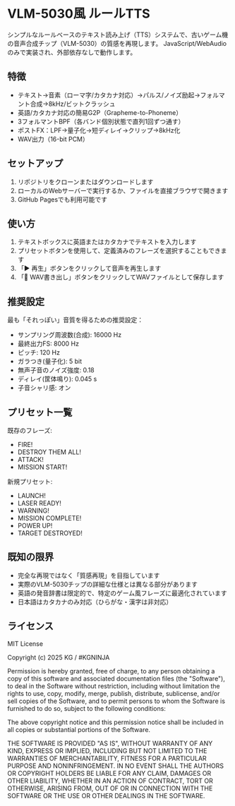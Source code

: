 # VLM-5030風 ルールTTS

シンプルなルールベースのテキスト読み上げ（TTS）システムで、古いゲーム機の音声合成チップ（VLM-5030）の質感を再現します。
JavaScript/WebAudioのみで実装され、外部依存なしで動作します。

## 特徴

- テキスト→音素（ローマ字/カタカナ対応）→パルス/ノイズ励起→フォルマント合成→8kHz/ビットクラッシュ
- 英語/カタカナ対応の簡易G2P（Grapheme-to-Phoneme）
- 3フォルマントBPF（各バンド個別状態で直列1回ずつ通す）
- ポストFX：LPF→量子化→短ディレイ→クリップ→8kHz化
- WAV出力（16-bit PCM）

## セットアップ

1. リポジトリをクローンまたはダウンロードします
2. ローカルのWebサーバーで実行するか、ファイルを直接ブラウザで開きます
3. GitHub Pagesでも利用可能です

## 使い方

1. テキストボックスに英語またはカタカナでテキストを入力します
2. プリセットボタンを使用して、定義済みのフレーズを選択することもできます
3. 「▶ 再生」ボタンをクリックして音声を再生します
4. 「💾 WAV書き出し」ボタンをクリックしてWAVファイルとして保存します

## 推奨設定

最も「それっぽい」音質を得るための推奨設定：

- サンプリング周波数(合成): 16000 Hz
- 最終出力FS: 8000 Hz
- ピッチ: 120 Hz
- ガラつき(量子化): 5 bit
- 無声子音のノイズ強度: 0.18
- ディレイ(筐体鳴り): 0.045 s
- 子音シャリ感: オン

## プリセット一覧

既存のフレーズ:
- FIRE!
- DESTROY THEM ALL!
- ATTACK!
- MISSION START!

新規プリセット:
- LAUNCH!
- LASER READY!
- WARNING!
- MISSION COMPLETE!
- POWER UP!
- TARGET DESTROYED!

## 既知の限界

- 完全な再現ではなく「質感再現」を目指しています
- 実際のVLM-5030チップの詳細な仕様とは異なる部分があります
- 英語の発音辞書は限定的で、特定のゲーム風フレーズに最適化されています
- 日本語はカタカナのみ対応（ひらがな・漢字は非対応）

## ライセンス

MIT License

Copyright (c) 2025 KG / #KGNINJA

Permission is hereby granted, free of charge, to any person obtaining a copy
of this software and associated documentation files (the "Software"), to deal
in the Software without restriction, including without limitation the rights
to use, copy, modify, merge, publish, distribute, sublicense, and/or sell
copies of the Software, and to permit persons to whom the Software is
furnished to do so, subject to the following conditions:

The above copyright notice and this permission notice shall be included in all
copies or substantial portions of the Software.

THE SOFTWARE IS PROVIDED "AS IS", WITHOUT WARRANTY OF ANY KIND, EXPRESS OR
IMPLIED, INCLUDING BUT NOT LIMITED TO THE WARRANTIES OF MERCHANTABILITY,
FITNESS FOR A PARTICULAR PURPOSE AND NONINFRINGEMENT. IN NO EVENT SHALL THE
AUTHORS OR COPYRIGHT HOLDERS BE LIABLE FOR ANY CLAIM, DAMAGES OR OTHER
LIABILITY, WHETHER IN AN ACTION OF CONTRACT, TORT OR OTHERWISE, ARISING FROM,
OUT OF OR IN CONNECTION WITH THE SOFTWARE OR THE USE OR OTHER DEALINGS IN THE
SOFTWARE.